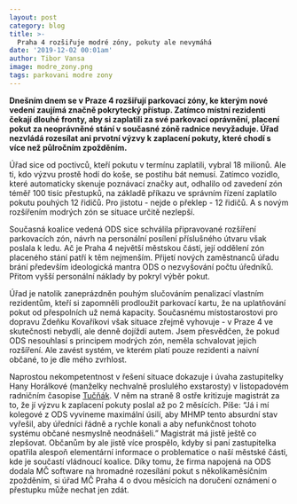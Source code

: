 ```yaml
---
layout: post
category: blog
title: >-  
  Praha 4 rozšiřuje modré zóny, pokuty ale nevymáhá
date: '2019-12-02 00:01am'
author: Tibor Vansa
image: modre_zony.png
tags: parkovani modre zony
---
```


<b>Dnešním dnem se v Praze 4 rozšiřují parkovací zóny, ke kterým nové vedení zaujímá značně pokrytecký přístup. Zatímco místní rezidenti čekají dlouhé fronty, aby si zaplatili za své parkovací oprávnění, placení pokut za neoprávněné stání v současné zóně radnice nevyžaduje. Úřad nezvládá rozesílat ani prvotní výzvy k zaplacení pokuty, které chodí s více než půlročním zpožděním.</b>

Úřad sice od poctivců, kteří pokutu v termínu zaplatili, vybral 18 milionů. Ale ti, kdo výzvu prostě hodí do koše, se postihu bát nemusí. Zatímco vozidlo, které automaticky skenuje poznávací značky aut, odhalilo od zavedení zón téměř 100 tisíc přestupků, na základě příkazu ve správním řízení zaplatilo pokutu pouhých 12 řidičů. Pro jistotu - nejde o překlep - 12 řidičů. A s novým rozšířením modrých zón se situace určitě nezlepší. 

Současná koalice vedená ODS sice schválila připravované rozšíření parkovacích zón, návrh na personální posílení příslušného útvaru však poslala k ledu. Ač je Praha 4 největší městskou částí, její oddělení zón placeného stání patří k těm nejmenším. Přijetí nových zaměstnanců úřadu brání především ideologická mantra ODS o nezvyšování počtu úředníků. Přitom vyšší personální náklady by pokryl výběr pokut.

Úřad je natolik zaneprázdněn pouhým slučováním penalizací vlastním rezidentům, kteří si zapomněli prodloužit parkovací kartu, že na uplatňování pokut od přespolních už nemá kapacity. Současnému místostarostovi pro dopravu Zdeňku Kovaříkovi však situace zřejmě vyhovuje - v Praze 4 ve skutečnosti nebydlí, ale denně dojíždí autem. Jsem přesvědčen, že pokud ODS nesouhlasí s principem modrých zón, neměla schvalovat jejich rozšíření. Ale zavést systém, ve kterém platí pouze rezidenti a naivní občané, to je dle mého zvrhlost.

Naprostou nekompetentnost v řešení situace dokazuje i úvaha zastupitelky Hany Horálkové (manželky nechvalně proslulého exstarosty) v listopadovém radničním časopise [Tučňák](https://www.praha4.cz/file/33E31/TUC-2019-11-listopad-na-web.pdf). V něm na straně 8 ostře kritizuje magistrát za to, že jí výzvu k zaplacení pokuty poslal až po 2 měsících. Píše: “Já i mí kolegové z ODS vyvineme maximální úsilí, aby MHMP tento absurdní stav vyřešil, aby úředníci řádně a rychle konali a aby nefunkčnost tohoto systému občané nesmyslně neodnášeli.” Magistrát má jistě ještě co zlepšovat. Občanům by ale jistě více prospělo, kdyby si paní zastupitelka opatřila alespoň elementární informace o problematice o  naší městské části, kde je součastí vládnoucí koalice. Díky tomu, že firma napojená na ODS dodala MČ software na hromadné rozesílání pokut s několikaměsíčním zpožděním, si úřad MČ Praha 4 o dvou měsících na doručení oznámení o přestupku může nechat jen zdát.
